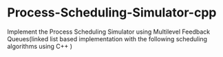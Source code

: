 # Process-Scheduling-Simulator-cpp
Implement the Process Scheduling Simulator using Multilevel Feedback Queues(linked list based implementation with the following scheduling algorithms using C++ )
